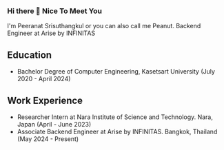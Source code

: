 ### Hi there 👋 Nice To Meet You
  I'm Peeranat Srisuthangkul or you can also call me Peanut. Backend Engineer at Arise by INFINITAS
  
<!--
**peeranat45/peeranat45** is a ✨ _special_ ✨ repository because its `README.md` (this file) appears on your GitHub profile.

Here are some ideas to get you started:

- 🔭 I’m currently working on ...
- 🌱 I’m currently learning ...
- 👯 I’m looking to collaborate on ...
- 🤔 I’m looking for help with ...
- 💬 Ask me about ...
- 📫 How to reach me: ...
- 😄 Pronouns: ...
- ⚡ Fun fact: ...
-->
## Education
- Bachelor Degree of Computer Engineering, Kasetsart University (July 2020 - April 2024)

## Work Experience
- Researcher Intern at Nara Institute of Science and Technology. Nara, Japan (April - June 2023)
- Associate Backend Engineer at Arise by INFINITAS. Bangkok, Thailand (May 2024 - Present)

